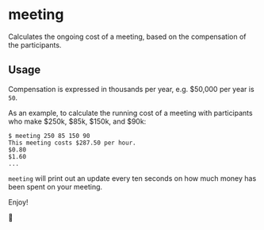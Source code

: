 # meeting

Calculates the ongoing cost of a meeting, based on the compensation of the participants.

## Usage

Compensation is expressed in thousands per year, e.g. $50,000 per year is `50`.

As an example, to calculate the running cost of a meeting with participants who make $250k, $85k, $150k, and $90k:

```
$ meeting 250 85 150 90
This meeting costs $287.50 per hour.
$0.80
$1.60
...
```

`meeting` will print out an update every ten seconds on how much money has been spent on your meeting.

Enjoy!

💸

